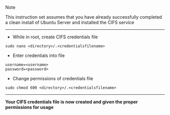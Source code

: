 > [!NOTE]
> This instruction set assumes that you have already successfully completed a clean install of Ubuntu Server and installed the CIFS service
-----
* While in root, create CIFS credentials file
```
sudo nano <directory>/.<credentialsfilename>
```
* Enter credentials into file
```
username=<username>
password=<password>
```
* Change permissions of credentials file
```
sudo chmod 600 <directory>/.<credentialsfilename>
```
-----
**Your CIFS credentials file is now created and given the proper permissions for usage**
